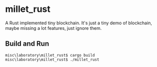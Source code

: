 # millet_rust
A Rust implemented tiny blockchain. It's just a tiny demo of blockchain, maybe missing a lot features, just ignore them.

## Build and Run
```
misc\laboratory\millet_rust$ cargo build
misc\laboratory\millet_rust$ ./millet_rust
```
